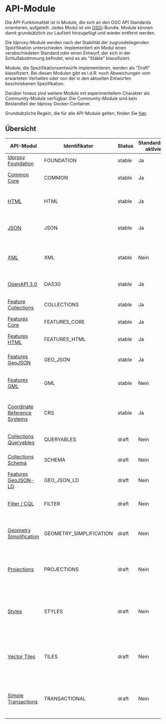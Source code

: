 # API-Module

Die API-Funktionalität ist in Module, die sich an den OGC API Standards orientieren, aufgeteilt. Jedes Modul ist ein [OSGi](https://de.wikipedia.org/wiki/OSGi)-Bundle. Module können damit grundsätzlich zur Laufzeit hinzugefügt und wieder entfernt werden.

Die ldproxy-Module werden nach der Stabilität der zugrundeliegenden Spezifikation unterschieden. Implementiert ein Modul einen verabschiedeten Standard oder einen Entwurf, der sich in der Schlußabstimmung befindet, wird es als "Stable" klassifiziert.

Module, die Spezifikationsentwürfe implementieren, werden als "Draft" klassifiziert. Bei diesen Modulen gibt es i.d.R. noch Abweichungen vom erwarteten Verhalten oder von der in den aktuellen Entwürfen beschriebenen Spezifikation.

Darüber hinaus sind weitere Module mit experimentellem Charakter als Community-Module verfügbar. Die Community-Module sind kein Bestandteil der ldproxy Docker-Container.

Grundsätzliche Regeln, die für alle API-Module gelten, finden Sie [hier](general-rules.md).

<a name="api-module-overview"></a>

## Übersicht

|API-Modul |Identifikator |Status |Standardmäßig aktiviert? |Beschreibung
| --- | --- | --- | --- | ---
|[ldproxy Foundation](foundation.md) |FOUNDATION |stable |Ja |Basisklassen für ldproxy
|[Common Core](common.md) |COMMON |stable |Ja |Ressourcen "Landing Page", "Conformance Declaration" und "API Definition"
|[HTML](html.md) |HTML |stable |Ja |Aktiviert die HTML-Ausgabe bei allgemeinen API-Ressourcen ohne spezifische Formate
|[JSON](json.md) |JSON |stable |Ja |Aktiviert die JSON-Ausgabe bei allgemeinen API-Ressourcen ohne spezifische Formate
|[XML](xml.md) |XML |stable |Nein |Aktiviert die XML-Ausgabe bei allgemeinen API-Ressourcen ohne spezifische Formate (sofern implementiert)
|[OpenAPI 3.0](oas30.md) |OAS30 |stable |Ja |Aktiviert die Unterstützung für die API-Definition in OpenAPI 3.0
|[Feature Collections](collections.md) |COLLECTIONS |stable |Ja |Ressourcen "Feature Collections" und "Feature Collection"
|[Features Core](features-core.md) |FEATURES_CORE |stable |Ja |Ressourcen "Features" und "Feature"
|[Features HTML](features-html.md) |FEATURES_HTML |stable |Ja |Aktiviert die HTML-Ausgabe für die Ressourcen "Features" und "Feature"
|[Features GeoJSON](geojson.md) |GEO_JSON |stable |Ja |Aktiviert die GeoJSON-Ausgabe für die Ressourcen "Features" und "Feature"
|[Features GML](gml.md) |GML |stable |Nein |Aktiviert die GML-Ausgabe für die Ressourcen "Features" und "Feature" (nur bei WFS-Providern)
|[Coordinate Reference Systems](crs.md) |CRS |stable |Ja |Aktiviert die Unterstützung für Koordinatenreferenzsysteme neben dem Standardsystem CRS84.
|[Collections Queryables](queryables.md) |QUERYABLES |draft |Nein |Aktiviert die Ressource "Queryables" für Feature Collections
|[Collections Schema](schema.md) |SCHEMA |draft |Nein |Aktiviert die Ressource "Schema" für Feature Collections
|[Features GeoJSON-LD](geojson-ld.md) |GEO_JSON_LD |draft |Nein |Aktiviert JSON-LD-Erweiterungen in der GeoJSON-Ausgabe
|[Filter / CQL](filter.md) |FILTER |draft |Nein |Aktiviert die Angabe von CQL-Filtern für die Ressourcen "Features" und "Vector Tiles"
|[Geometry Simplification](geometry-simplification.md) |GEOMETRY_SIMPLIFICATION |draft |Nein |Aktiviert die Option zur Vereinfachung von Geometrien nach Douglas-Peucker bei den Ressourcen "Features" und "Feature"
|[Projections](projections.md) |PROJECTIONS |draft |Nein |Aktiviert die Option zur Begrenzung der zurückgelieferten Feature-Eigenschaften bei den Ressourcen "Features", "Feature" und "Vector Tiles"
|[Styles](styles.md) |STYLES |draft |Nein |Aktiviert die Unterstützung für die Bereitstellung und Verwaltung von Styles (Mapbox Style oder SLD) und zugehöriger Ressourcen (Synmbole, Sprites) in der API
|[Vector Tiles](tiles.md) |TILES |draft |Nein |Aktivitert die Unterstützung für die Bereitstellung von Vector Tiles im Format Mapbox Vector Tiles für den gesamten Datensatz und/oder einzelne Collections
|[Simple Transactions](transactional.md) |TRANSACTIONAL |draft |Nein |Aktiviert die Unterstützung für die Veränderung von Features unter Verwendung der Standardlogik der HTTP-Methoden POST/PUT/DELETE/PATCH

